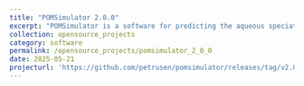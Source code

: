 ```yaml
---
title: "POMSimulator 2.0.0"
excerpt: "POMSimulator is a software for predicting the aqueous speciation and self-assembly mechanism of polyoxometalates. Based on a pure Python framework, the method generates reaction maps using Graph Theory, and solves the non-linear equations related to the speciation models. The software creates a collection of formation constants for all the species in the simulation, and a list of the chemical reactions. The package also contains a set of python scripts for analysing and plotting this data."
collection: opensource_projects
category: software
permalink: /opensource_projects/pomsimulator_2_0_0
date: 2025-05-21
projecturl: 'https://github.com/petrusen/pomsimulator/releases/tag/v2.0.0'
---
```


